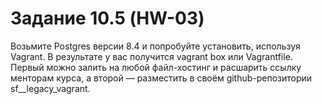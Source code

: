 # Задание 10.5 (HW-03)
Возьмите Postgres версии 8.4 и попробуйте установить, используя Vagrant. В результате у вас получится vagrant box или Vagrantfile. Первый можно залить на любой файл-хостинг и расшарить ссылку менторам курса, а второй — разместить в своём github-репозитории sf__legacy_vagrant.
